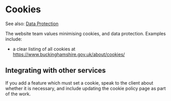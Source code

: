 # Cookies

See also: [Data Protection](data-protection.md)

The website team values minimising cookies, and data protection. Examples include:

- a clear listing of all cookies at https://www.buckinghamshire.gov.uk/about/cookies/

## Integrating with other services

If you add a feature which must set a cookie, speak to the client about whether it is necessary, and include updating the cookie policy page as part of the work.
